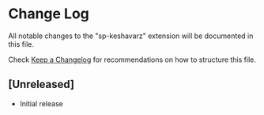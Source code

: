 # Change Log

All notable changes to the "sp-keshavarz" extension will be documented in this file.

Check [Keep a Changelog](http://keepachangelog.com/) for recommendations on how to structure this file.

## [Unreleased]

- Initial release